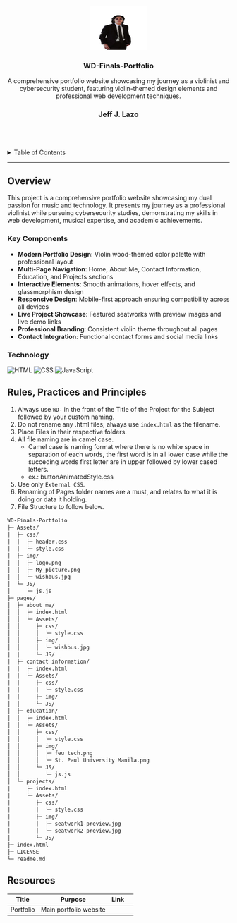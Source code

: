 <a name="readme-top"></a>

<br/>

<br />
<div align="center">
  <a href="https://github.com/jfflz/">
    <img src="./Assets/img/My_picture.png" alt="Logo" width="130" height="100">
  </a>

  <h3 align="center">WD-Finals-Portfolio</h3>
</div>

<div align="center">
  A comprehensive portfolio website showcasing my journey as a violinist and cybersecurity student, featuring violin-themed design elements and professional web development techniques.
  
  <h3 align="center">Jeff J. Lazo</h3>
</div>
<br />

<br />
<br />

<!-- TODO: If you want to add more layers for your readme -->
<details>
  <summary>Table of Contents</summary>
  <ol>
    <li>
      <a href="#overview">Overview</a>
      <ol>
        <li>
          <a href="#key-components">Key Components</a>
        </li>
        <li>
          <a href="#technology">Technology</a>
        </li>
      </ol>
    </li>
    <li>
      <a href="#rules-practices-and-principles">Rules, Practices and Principles</a>
    </li>
    <li>
      <a href="#resources">Resources</a>
    </li>
  </ol>
</details>

---

## Overview

This project is a comprehensive portfolio website showcasing my dual passion for music and technology. It presents my journey as a professional violinist while pursuing cybersecurity studies, demonstrating my skills in web development, musical expertise, and academic achievements.

### Key Components
- **Modern Portfolio Design**: Violin wood-themed color palette with professional layout
- **Multi-Page Navigation**: Home, About Me, Contact Information, Education, and Projects sections
- **Interactive Elements**: Smooth animations, hover effects, and glassmorphism design
- **Responsive Design**: Mobile-first approach ensuring compatibility across all devices
- **Live Project Showcase**: Featured seatworks with preview images and live demo links
- **Professional Branding**: Consistent violin theme throughout all pages
- **Contact Integration**: Functional contact forms and social media links

### Technology
![HTML](https://img.shields.io/badge/HTML-E34F26?style=for-the-badge&logo=html5&logoColor=white)
![CSS](https://img.shields.io/badge/CSS-1572B6?style=for-the-badge&logo=css3&logoColor=white)
![JavaScript](https://img.shields.io/badge/JavaScript-F7DF1E?style=for-the-badge&logo=javascript&logoColor=black)

## Rules, Practices and Principles
1. Always use `WD-` in the front of the Title of the Project for the Subject followed by your custom naming.
2. Do not rename any .html files; always use `index.html` as the filename.
3. Place Files in their respective folders.
4. All file naming are in camel case.
   - Camel case is naming format where there is no white space in separation of each words, the first word is in all lower case while the succeding words first letter are in upper followed by lower cased letters.
   - ex.: buttonAnimatedStyle.css
5. Use only `External CSS`.
6. Renaming of Pages folder names are a must, and relates to what it is doing or data it holding.
7. File Structure to follow below.

```
WD-Finals-Portfolio
├─ Assets/
│  ├─ css/
│  │  ├─ header.css
│  │  └─ style.css
│  ├─ img/
│  │  ├─ logo.png
│  │  ├─ My_picture.png
│  │  └─ wishbus.jpg
│  └─ JS/
│     └─ js.js
├─ pages/
│  ├─ about me/
│  │  ├─ index.html
│  │  └─ Assets/
│  │     ├─ css/
│  │     │  └─ style.css
│  │     ├─ img/
│  │     │  └─ wishbus.jpg
│  │     └─ JS/
│  ├─ contact information/
│  │  ├─ index.html
│  │  └─ Assets/
│  │     ├─ css/
│  │     │  └─ style.css
│  │     ├─ img/
│  │     └─ JS/
│  ├─ education/
│  │  ├─ index.html
│  │  └─ Assets/
│  │     ├─ css/
│  │     │  └─ style.css
│  │     ├─ img/
│  │     │  ├─ feu tech.png
│  │     │  └─ St. Paul University Manila.png
│  │     └─ JS/
│  │        └─ js.js
│  └─ projects/
│     ├─ index.html
│     └─ Assets/
│        ├─ css/
│        │  └─ style.css
│        ├─ img/
│        │  ├─ seatwork1-preview.jpg
│        │  └─ seatwork2-preview.jpg
│        └─ JS/
├─ index.html
├─ LICENSE
└─ readme.md
```

## Resources

| Title | Purpose | Link |   |
|-|-|-|-|
| Portfolio | Main portfolio website |  |